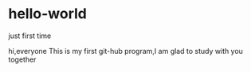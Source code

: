# hello-world
just first time

hi,everyone
This is my first git-hub program,I am glad to study with you together
